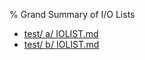 % Grand Summary of I/O Lists

- [test/ a/ IOLIST.md](test/a/IOLIST.md)
- [test/ b/ IOLIST.md](test/b/IOLIST.md)
